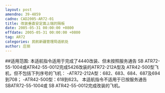 ```yaml
---
layout: post
amendno: 39-4859
cadno: CAD2005-AR72-01
title: 改装垂直安定面上端的隔板
date: 2005-05-31 00:00:00 +0800
effdate: 2005-05-31 00:00:00 +0800
tag: AR72
categories: 民航新疆管理局适航处
author: 庄丽
---
```


##适用范围:
本适航指令适用于完成了4440改装、但未按照服务通告 SB
ATR72-55-1004或ATR42-55-0012完成5426改装的ATR72-212A型及
ATR42-500型飞机，但不包括下列序号的飞机： -ATR72-212A型：682、683、684、687及694到708； -ATR42-500型：618到623。
本适航指令不适用于已按服务通告 SBATR72-55-1004或 SB
ATR42-55-0012完成改装的飞机。

